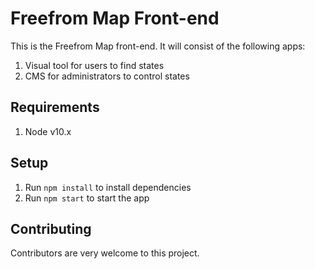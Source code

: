# Freefrom Map Front-end
This is the Freefrom Map front-end. It will consist of the following apps:

1. Visual tool for users to find states
1. CMS for administrators to control states

## Requirements
1. Node v10.x

## Setup
1. Run `npm install` to install dependencies
1. Run `npm start` to start the app

## Contributing
Contributors are very welcome to this project.